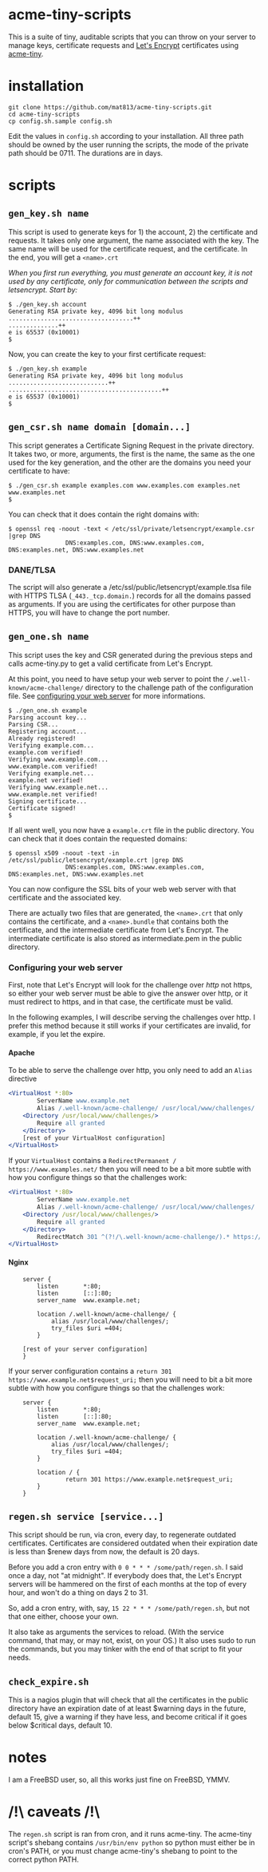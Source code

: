 # acme-tiny-scripts

This is a suite of tiny, auditable scripts that you can throw on your server to
manage keys, certificate requests and [Let's Encrypt](https://letsencrypt.org/)
certificates using [acme-tiny](https://github.com/diafygi/acme-tiny/).

# installation

```
git clone https://github.com/mat813/acme-tiny-scripts.git
cd acme-tiny-scripts
cp config.sh.sample config.sh
```

Edit the values in `config.sh` according to your installation.  All three path
should be owned by the user running the scripts, the mode of the private path
should be 0711.  The durations are in days.

# scripts

## `gen_key.sh name`

This script is used to generate keys for 1) the account, 2) the certificate and
requests.  It takes only one argument, the name associated with the key.  The
same name will be used for the certificate request, and the certificate.  In
the end, you will get a `<name>.crt`

*When you first run everything, you must generate an account key, it is not
used by any certificate, only for communication between the scripts and
letsencrypt.  Start by:*

```shell
$ ./gen_key.sh account
Generating RSA private key, 4096 bit long modulus
...................................++
..............++
e is 65537 (0x10001)
$
```

Now, you can create the key to your first certificate request:

```shell
$ ./gen_key.sh example
Generating RSA private key, 4096 bit long modulus
............................++
...........................................++
e is 65537 (0x10001)
$
```

## `gen_csr.sh name domain [domain...]`

This script generates a Certificate Signing Request in the private directory.
It takes two, or more, arguments, the first is the name, the same as the one
used for the key generation, and the other are the domains you need your
certificate to have:

```shell
$ ./gen_csr.sh example examples.com www.examples.com examples.net www.examples.net
$
```

You can check that it does contain the right domains with:

```shell
$ openssl req -noout -text < /etc/ssl/private/letsencrypt/example.csr |grep DNS
                DNS:examples.com, DNS:www.examples.com, DNS:examples.net, DNS:www.examples.net
```

### DANE/TLSA

The script will also generate a /etc/ssl/public/letsencrypt/example.tlsa file
with HTTPS TLSA (`_443._tcp.domain.`) records for all the domains passed as
arguments.  If you are using the certificates for other purpose than HTTPS, you
will have to change the port number.

## `gen_one.sh name`

This script uses the key and CSR generated during the previous steps and calls
acme-tiny.py to get a valid certificate from Let's Encrypt.

At this point, you need to have setup your web server to point the
`/.well-known/acme-challenge/` directory to the challenge path of the
configuration file.  See [configuring your web
server](#configuring-your-web-server) for more informations.

```shell
$ ./gen_one.sh example
Parsing account key...
Parsing CSR...
Registering account...
Already registered!
Verifying example.com...
example.com verified!
Verifying www.example.com...
www.example.com verified!
Verifying example.net...
example.net verified!
Verifying www.example.net...
www.example.net verified!
Signing certificate...
Certificate signed!
$
```

If all went well, you now have a `example.crt` file in the public directory.
You can check that it does contain the requested domains:

```shell
$ openssl x509 -noout -text -in /etc/ssl/public/letsencrypt/example.crt |grep DNS
                DNS:examples.com, DNS:www.examples.com, DNS:examples.net, DNS:www.examples.net
```

You can now configure the SSL bits of your web web server with that certificate
and the associated key.

There are actually two files that are generated, the `<name>.crt` that only
contains the certificate, and a `<name>.bundle` that contains both the
certificate, and the intermediate certificate from Let's Encrypt.  The
intermediate certificate is also stored as intermediate.pem in the public
directory.

### Configuring your web server

First, note that Let's Encrypt will look for the challenge over *http* not
https, so either your web server must be able to give the answer over http, or
it must redirect to https, and in that case, the certificate must be valid.

In the following examples, I will describe serving the challenges over http.  I
prefer this method because it still works if your certificates are invalid, for
example, if you let the expire.

#### Apache

To be able to serve the challenge over http, you only need to add an `Alias` directive

```apache
<VirtualHost *:80>
        ServerName www.example.net
        Alias /.well-known/acme-challenge/ /usr/local/www/challenges/
	<Directory /usr/local/www/challenges/>
		Require all granted
	</Directory>
	[rest of your VirtualHost configuration]
</VirtualHost>
```

If your `VirtualHost` contains a `RedirectPermanent /
https://www.examples.net/` then you will need to be a bit more subtle with how
you configure things so that the challenges work:

```apache
<VirtualHost *:80>
        ServerName www.example.net
        Alias /.well-known/acme-challenge/ /usr/local/www/challenges/
	<Directory /usr/local/www/challenges/>
		Require all granted
	</Directory>
        RedirectMatch 301 ^(?!/\.well-known/acme-challenge/).* https://www.example.net$0
</VirtualHost>
```

#### Nginx

```nginx
    server {
        listen       *:80;
        listen       [::]:80;
        server_name  www.example.net;

        location /.well-known/acme-challenge/ {
            alias /usr/local/www/challenges/;
            try_files $uri =404;
        }

	[rest of your server configuration]
    }
```

If your server configuration contains a `return 301
https://www.example.net$request_uri;` then you will need to bit a bit more
subtle with how you configure things so that the challenges work:

```nginx
    server {
        listen       *:80;
        listen       [::]:80;
        server_name  www.example.net;

        location /.well-known/acme-challenge/ {
            alias /usr/local/www/challenges/;
            try_files $uri =404;
        }

        location / {
                return 301 https://www.example.net$request_uri;
        }
    }
```

## `regen.sh service [service...]`

This script should be run, via cron, every day, to regenerate outdated
certificates.  Certificates are considered outdated when their expiration date
is less than $renew days from now, the default is 20 days.

Before you add a cron entry with `0 0 * * * /some/path/regen.sh`.  I said once
a day, not "at midnight".  If everybody does that, the Let's Encrypt servers
will be hammered on the first of each months at the top of every hour, and
won't do a thing on days 2 to 31.

So, add a cron entry, with, say, `15 22 * * * /some/path/regen.sh`, but not
that one either, choose your own.

It also take as arguments the services to reload. (With the service command,
that may, or may not, exist, on your OS.)
It also uses sudo to run the commands, but you may tinker with the end of that
script to fit your needs.

## `check_expire.sh`

This is a nagios plugin that will check that all the certificates in the public
directory have an expiration date of at least $warning days in the future,
default 15, give a warning if they have less, and become critical if it goes
below $critical days, default 10.

# notes

I am a FreeBSD user, so, all this works just fine on FreeBSD, YMMV.

# /!\ caveats /!\

The `regen.sh` script is ran from cron, and it runs acme-tiny.  The
acme-tiny script's shebang contains `/usr/bin/env python` so python must
either be in cron's PATH, or you must change acme-tiny's shebang to point to
the correct python PATH.
